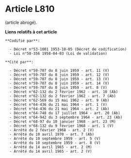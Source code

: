 # Article L810

(article abrogé).

**Liens relatifs à cet article**

	**Codifié par**:

	  - Décret n°53-1001 1953-10-05 (Décret de codification)
	  - Loi n°58-356 1958-04-03 (Loi de validation)

	**Cité par**:

	  - Décret n°59-707 du 8 juin 1959 - art. 11 (V)
	  - Décret n°59-707 du 8 juin 1959 - art. 12 (V)
	  - Décret n°59-707 du 8 juin 1959 - art. 13 (V)
	  - Décret n°59-707 du 8 juin 1959 - art. 14 (V)
	  - Décret n°59-707 du 8 juin 1959 - art. 8 (V)
	  - Décret n°62-132 du 2 février 1962 - art. 10 (Ab)
	  - Décret n°62-132 du 2 février 1962 - art. 7 (Ab)
	  - Décret n°62-569 du 15 mai 1962 - art. 9 (Ab)
	  - Décret n°64-436 du 21 mai 1964 - art. 1 (V)
	  - Décret n°64-436 du 21 mai 1964 - art. 2 (Ab)
	  - Décret n°64-748 du 17 juillet 1964 - art. 20 (Ab)
	  - Décret n°64-942 du 3 septembre 1964 - art. 23 (Ab)
	  - Décret n°68-97 du 10 janvier 1968 - art. 23 (M)
	  - Décret n°68-132 du 9 février 1968 - art. 1 (V)
	  - Arrêté du 2 février 1968 - art. 2 (V)
	  - Arrêté du 10 avril 1970 - art. 7 (Ab)
	  - Arrêté du 10 septembre 1959 - art. 5 (V)
	  - Arrêté du 10 septembre 1959 - art. 8 (V)
	  - Arrêté du 14 avril 1965 - art. 2 (M)
	  - Arrêté du 14 avril 1965 - art. 2 (V)
